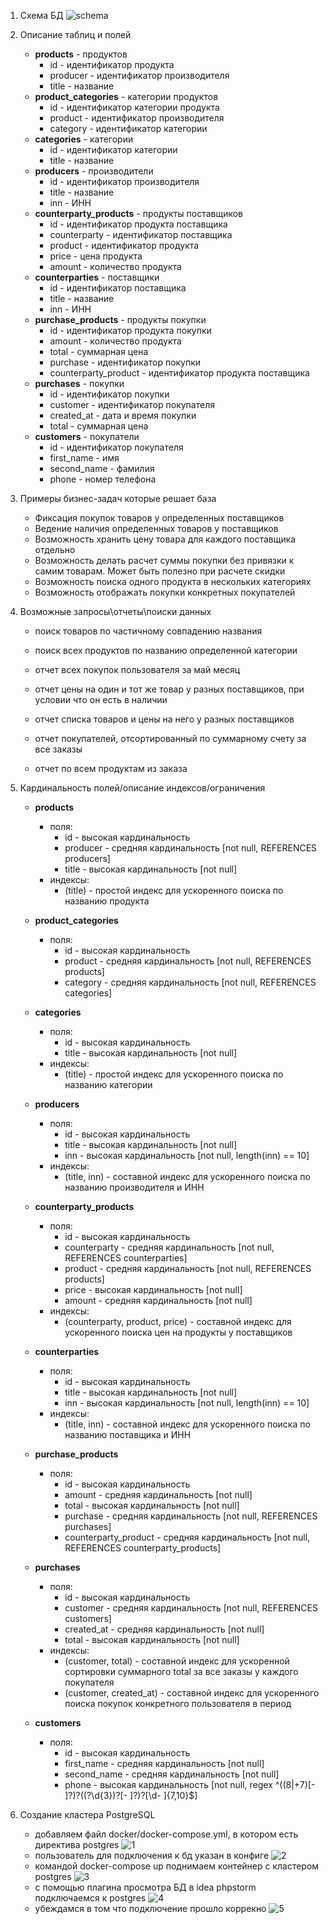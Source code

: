 1. Схема БД
![schema](/assets/schema.png "schema")
2. Описание таблиц и полей
    - **products** - продуктов
        - id - идентификатор продукта
        - producer - идентификатор производителя
        - title - название
   - **product_categories** - категории продуктов
       - id - идентификатор категории продукта
       - product - идентификатор производителя
       - category - идентификатор категории
   - **categories** - категории
       - id - идентификатор категории
       - title - название
   - **producers** - производители
       - id - идентификатор производителя
       - title - название
       - inn - ИНН
   - **counterparty_products** - продукты поставщиков
       - id - идентификатор продукта поставщика
       - counterparty - идентификатор поставщика
       - product - идентификатор продукта
       - price - цена продукта
       - amount - количество продукта
   - **counterparties** - поставщики
       - id - идентификатор поставщика
       - title - название
       - inn - ИНН
   - **purchase_products** - продукты покупки
       - id - идентификатор продукта покупки
       - amount - количество продукта
       - total - суммарная цена
       - purchase - идентификатор покупки
       - counterparty_product - идентификатор продукта поставщика
   - **purchases** - покупки
       - id - идентификатор покупки
       - customer - идентификатор покупателя
       - created_at - дата и время покупки
       - total - суммарная цена
   - **customers** - покупатели
       - id - идентификатор покупателя
       - first_name - имя
       - second_name - фамилия
       - phone - номер телефона
3. Примеры бизнес-задач которые решает база
   - Фиксация покупок товаров у определенных поставщиков
   - Ведение наличия определенных товаров у поставщиков
   - Возможность хранить цену товара для каждого поставщика отдельно
   - Возможность делать расчет суммы покупки без привязки к самим товарам. Может быть полезно при расчете скидки
   - Возможность поиска одного продукта в нескольких категориях
   - Возможность отображать покупки конкретных покупателей

4. Возможные запросы\отчеты\поиски данных
   - поиск товаров по частичному совпадению названия
   - поиск всех продуктов по названию определенной категории
   
   - отчет всех покупок пользователя за май месяц
   - отчет цены на один и тот же товар у разных поставщиков, при условии что он есть в наличии
   - отчет списка товаров и цены на него у разных поставщиков
   - отчет покупателей, отсортированный по суммарному счету за все заказы
   - отчет по всем продуктам из заказа

5. Кардинальность полей/описание индексов/ограничения
    - **products**
        - поля:
          - id - высокая кардинальность
          - producer - средняя кардинальность [not null, REFERENCES producers]
          - title - высокая кардинальность  [not null]
        - индексы:
          - (title) - простой индекс для ускоренного поиска по названию продукта 
    - **product_categories**
        - поля:
          - id - высокая кардинальность
          - product - средняя кардинальность [not null, REFERENCES products]
          - category - средняя кардинальность [not null, REFERENCES categories]
    - **categories**
        - поля:
          - id - высокая кардинальность
          - title - высокая кардинальность [not null]
        - индексы:
          - (title) - простой индекс для ускоренного поиска по названию категории
    - **producers**
        - поля:
          - id - высокая кардинальность
          - title - высокая кардинальность [not null]
          - inn - высокая кардинальность [not null, length(inn) == 10]
      - индексы:
          - (title, inn) - составной индекс для ускоренного поиска по названию производителя и ИНН
    - **counterparty_products**
        - поля:
          - id - высокая кардинальность
          - counterparty - средняя кардинальность [not null, REFERENCES counterparties]
          - product - средняя кардинальность [not null, REFERENCES products]
          - price - высокая кардинальность [not null]
          - amount - средняя кардинальность [not null]
      - индексы:
          - (counterparty, product, price) - составной индекс для ускоренного поиска цен на продукты у поставщиков

    - **counterparties**
        - поля:
          - id - высокая кардинальность
          - title - высокая кардинальность [not null]
          - inn - высокая кардинальность [not null, length(inn) == 10]
      - индексы:
          - (title, inn) - составной индекс для ускоренного поиска по названию поставщика и ИНН
    - **purchase_products**
        - поля:
          - id - высокая кардинальность
          - amount - средняя кардинальность [not null]
          - total - высокая кардинальность [not null]
          - purchase - средняя кардинальность [not null, REFERENCES purchases]
          - counterparty_product - средняя кардинальность [not null, REFERENCES counterparty_products]
    - **purchases**
        - поля:
          - id - высокая кардинальность
          - customer - средняя кардинальность  [not null, REFERENCES customers]
          - created_at - средняя кардинальность [not null]
          - total - высокая кардинальность [not null]
      - индексы:
          - (customer, total) - составной индекс для ускоренной сортировки суммарного total за все заказы у каждого покупателя
          - (customer, created_at) - составной индекс для ускоренного поиска покупок конкретного пользователя в период

    - **customers**
        - поля:
          - id - высокая кардинальность 
          - first_name - средняя кардинальность [not null]
          - second_name - средняя кардинальность [not null]
          - phone - высокая кардинальность [not null, regex ^((8|\+7)[\- ]?)?(\(?\d{3}\)?[\- ]?)?[\d\- ]{7,10}$]

6. Создание кластера PostgreSQL
    - добавляем файл docker/docker-compose.yml, в котором есть директива postgres ![1](/assets/docker/1.png "1")
    - пользователь для подключения к бд указан в конфиге ![2](/assets/docker/2.png "2")
    - командой docker-compose up поднимаем контейнер с кластером postgres ![3](/assets/docker/3.png "3")
    - с помощью плагина просмотра БД в idea phpstorm подключаемся к postgres ![4](/assets/docker/4.png "4")
    - убеждамся в том что подключение прошло коррекно ![5](/assets/docker/5.png "5")
